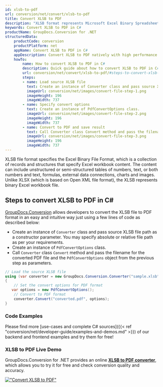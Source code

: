 ```yaml
---
id: xlsb-to-pdf
url: conversion/net/convert/xlsb-to-pdf
title: Convert XLSB to PDF
description: "XLSB format represents Microsoft Excel Binary Spreadsheet File with .xlsb extension. Learn how to convert XLSB to PDF file programmatically in C# language using GroupDocs.Conversion for .NET library."
keywords: Convert XLSB to PDF in C#
productName: GroupDocs.Conversion for .NET
structuredData:
    productCode: conversion
    productPlatform: net
    appName: Convert XLSB to PDF in C#
    appDescription: Convert XLSB to PDF natively with high performance using C# language and server side GroupDocs.Conversion for .NET APIs, without the use of any software like Microsoft or Open Office.
    howTo:
        name: How to convert XLSB to PDF in C# 
        description: Quick guide about how to convert XLSB to PDF in C# with high performance and accuracy.
        url: conversion/net/convert/xlsb-to-pdf/#steps-to-convert-xlsb-to-pdf-in-c
        steps:
        - name: Load source XLSB file 
          text: Create an instance of Converter class and pass source XLSB file path as a constructor parameter. You may specify absolute or relative file path as per your requirements. 
          imageUrl: conversion/net/images/convert-file-step-1.png
          imageHeight: 196
          imageWidth: 737
        - name: Specify convert options 
          text: Create an instance of PdfConvertOptions class.
          imageUrl: conversion/net/images/convert-file-step-2.png
          imageHeight: 196
          imageWidth: 737
        - name: Convert to PDF and save result 
          text: Call Converter class Convert method and pass the filename for the converted HTML file and the PdfConvertOptions object from the previous step as parameters.
          imageUrl: conversion/net/images/convert-file-step-3.png
          imageHeight: 196
          imageWidth: 737
---
```


XLSB file format specifies the Excel Binary File Format, which is a collection of records and structures that specify Excel workbook content. The content can include unstructured or semi-structured tables of numbers, text, or both numbers and text, formulas, external data connections, charts and images. Unlike XLSX (which is based on Open XML file format), the XLSB represents binary Excel workbook file.

## Steps to convert XLSB to PDF in C#

[GroupDocs.Conversion](https://products.groupdocs.com/conversion/net) allows developers to convert the XLSB file to PDF format in an easy and intuitive way just using a few lines of code as described below:

* Create an instance of `Converter` class and pass source XLSB file path as a constructor parameter. You may specify absolute or relative file path as per your requirements. 
* Create an instance of `PdfConvertOptions` class.
* Call `Converter` class `Convert` method and pass the filename for the converted PDF file and the `PdfConvertOptions` object from the previous step as parameters.

```csharp
// Load the source XLSB file
using (var converter = new GroupDocs.Conversion.Converter("sample.xlsb"))
{
    // Set the convert options for PDF format
   var options = new PdfConvertOptions();
    // Convert to PDF format
    converter.Convert("converted.pdf", options);
}
```

### Code Examples

Please find more [use-cases and complete C# sources]({{< ref "conversion/net/developer-guide/examples-and-demos.md" >}}) of our backend and frontend examples and try them for free!

### XLSB to PDF Live Demo

GroupDocs.Conversion for .NET provides an online [**XLSB to PDF converter**](https://products.groupdocs.app/conversion/xlsb-to-pdf), which allows you to try it for free and check conversion quality and accuracy.

[!["Convert XLSB to PDF"](conversion/net/images/convert-to-pdf/convert-xlsb-to-pdf.png)](https://products.groupdocs.app/conversion/xlsb-to-pdf)